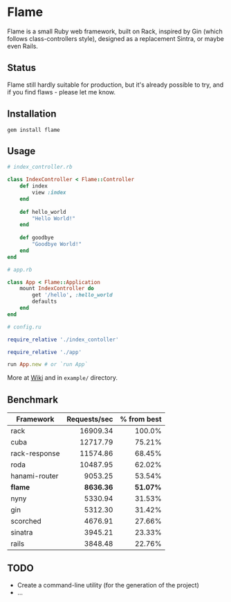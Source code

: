 # Flame

Flame is a small Ruby web framework, built on Rack,
inspired by Gin (which follows class-controllers style),
designed as a replacement Sintra, or maybe even Rails.

## Status

Flame still hardly suitable for production, but it's already possible to try,
and if you find flaws - please let me know.

## Installation

```
gem install flame
```

## Usage

```ruby
# index_controller.rb

class IndexController < Flame::Controller
    def index
        view :index
    end
    
    def hello_world
        "Hello World!"
    end
    
    def goodbye
        "Goodbye World!"
    end
end

# app.rb

class App < Flame::Application
    mount IndexController do
        get '/hello', :hello_world
        defaults
    end
end

# config.ru

require_relative './index_contoller'

require_relative './app'

run App.new # or `run App`
```

More at [Wiki](https://gitlab.com/AlexWayfer/flame/wikis/home) and in `example/` directory.

## Benchmark

| Framework            | Requests/sec | % from best |
| -------------------- | -----------: | ----------: |
| rack                 |     16909.34 |      100.0% |
| cuba                 |     12717.79 |      75.21% |
| rack-response        |     11574.86 |      68.45% |
| roda                 |     10487.95 |      62.02% |
| hanami-router        |      9053.25 |      53.54% |
| **flame**            |  **8636.36** |  **51.07%** |
| nyny                 |      5330.94 |      31.53% |
| gin                  |      5312.30 |      31.42% |
| scorched             |      4676.91 |      27.66% |
| sinatra              |      3945.21 |      23.33% |
| rails                |      3848.48 |      22.76% |

## TODO

* Create a command-line utility (for the generation of the project)
* ...